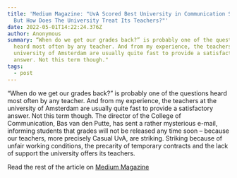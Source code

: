 ```yaml
---
title: 'Medium Magazine: "UvA Scored Best University in Communication Science –
  But How Does The University Treat Its Teachers?"'
date: 2022-05-01T14:22:24.376Z
author: Anonymous
summary: “When do we get our grades back?” is probably one of the questions
  heard most often by any teacher. And from my experience, the teachers at the
  university of Amsterdam are usually quite fast to provide a satisfactory
  answer. Not this term though."
tags:
  - post
---
```

“When do we get our grades back?” is probably one of the questions heard most often by any teacher. And from my experience, the teachers at the university of Amsterdam are usually quite fast to provide a satisfactory answer. Not this term though. The director of the College of Communication, Bas van den Putte, has sent a rather mysterious e-mail, informing students that grades will not be released any time soon – because our teachers, more precisely Casual UvA, are striking. Striking because of unfair working conditions, the precarity of temporary contracts and the lack of support the university offers its teachers. 

Read the rest of the article on [Medium Magazine](https://mediummagazine.nl/uva-strike/)